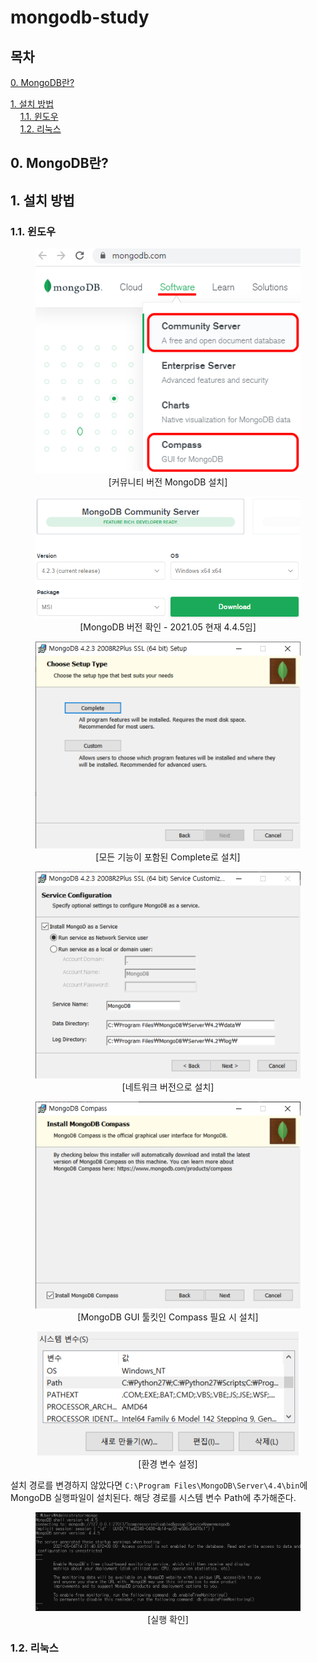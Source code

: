 # mongodb-study

## 목차
<p>

[0. MongoDB란?](#0-MongoDB란?)
</p>
<p>

[1. 설치 방법](#1-설치-방법)<br>
&nbsp; &nbsp; [1.1. 윈도우](#11-윈도우)<br>
&nbsp; &nbsp; [1.2. 리눅스](#12-리눅스)
</p>

## 0. MongoDB란?

## 1. 설치 방법
### 1.1. 윈도우
<p><div align="center">
  <figure>
      <img src="./resources/1. 설치 방법/1. 윈도우/1.png" alt="커뮤니티 버전 MongoDB 설치">
      <div align="center"><figcation>[커뮤니티 버전 MongoDB 설치]</figcation></div>
  </figure>
</div></p>

<p><div align="center">
  <figure>
      <img src="./resources/1. 설치 방법/1. 윈도우/2.png" alt="MongoDB 버전 확인">
      <div align="center"><figcation>[MongoDB 버전 확인 - 2021.05 현재 4.4.5임]</figcation></div>
  </figure>
</div></p>

<p><div align="center">
  <figure>
      <img src="./resources/1. 설치 방법/1. 윈도우/3.png" alt="모든 기능이 포함된 Complete로 설치">
      <div align="center"><figcation>[모든 기능이 포함된 Complete로 설치]</figcation></div>
  </figure>
</div></p>

<p><div align="center">
  <figure>
      <img src="./resources/1. 설치 방법/1. 윈도우/4.png" alt="네트워크 버전으로 설치">
      <div align="center"><figcation>[네트워크 버전으로 설치]</figcation></div>
  </figure>
</div></p>

<p><div align="center">
  <figure>
      <img src="./resources/1. 설치 방법/1. 윈도우/5.png" alt="MongoDB GUI 툴킷인 Compass">
      <div align="center"><figcation>[MongoDB GUI 툴킷인 Compass 필요 시 설치]</figcation></div>
  </figure>
</div></p>


<p><div align="center">
  <figure>
      <img src="./resources/1. 설치 방법/1. 윈도우/6.png" alt="환경 변수 설정">
      <div align="center"><figcation>[환경 변수 설정]</figcation></div>
  </figure>
</div></p>

<p>

설치 경로를 변경하지 않았다면 `C:\Program Files\MongoDB\Server\4.4\bin`에 MongoDB 실행파일이 설치된다. 해당 경로를 시스템 변수 Path에 추가해준다.
</p>

<p><div align="center">
  <figure>
      <img src="./resources/1. 설치 방법/1. 윈도우/7.png" alt="실행 확인">
      <div align="center"><figcation>[실행 확인]</figcation></div>
  </figure>
</div></p>

### 1.2. 리눅스
